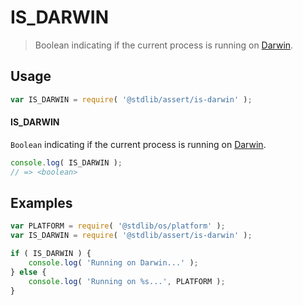 <!--

@license Apache-2.0

Copyright (c) 2018 The Stdlib Authors.

Licensed under the Apache License, Version 2.0 (the "License");
you may not use this file except in compliance with the License.
You may obtain a copy of the License at

   http://www.apache.org/licenses/LICENSE-2.0

Unless required by applicable law or agreed to in writing, software
distributed under the License is distributed on an "AS IS" BASIS,
WITHOUT WARRANTIES OR CONDITIONS OF ANY KIND, either express or implied.
See the License for the specific language governing permissions and
limitations under the License.

-->

# IS_DARWIN

> Boolean indicating if the current process is running on [Darwin][darwin].

<section class="usage">

## Usage

```javascript
var IS_DARWIN = require( '@stdlib/assert/is-darwin' );
```

#### IS_DARWIN

`Boolean` indicating if the current process is running on [Darwin][darwin].

```javascript
console.log( IS_DARWIN );
// => <boolean>
```

</section>

<!-- /.usage -->

<section class="examples">

## Examples

<!-- eslint no-undef: "error" -->

```javascript
var PLATFORM = require( '@stdlib/os/platform' );
var IS_DARWIN = require( '@stdlib/assert/is-darwin' );

if ( IS_DARWIN ) {
    console.log( 'Running on Darwin...' );
} else {
    console.log( 'Running on %s...', PLATFORM );
}
```

</section>

<!-- /.examples -->

<!-- Section for related `stdlib` packages. Do not manually edit this section, as it is automatically populated. -->

<section class="related">

</section>

<!-- /.related -->

<!-- Section for all links. Make sure to keep an empty line after the `section` element and another before the `/section` close. -->

<section class="links">

[darwin]: https://en.wikipedia.org/wiki/Darwin_%28operating_system%29

</section>

<!-- /.links -->
